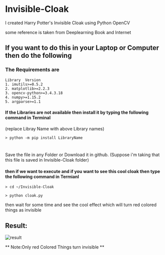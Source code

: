 # Invisible-Cloak

I created Harry Potter's Invisible Cloak using Python OpenCV

some reference is taken from Deeplearning Book and Internet

## If you want to do this in your Laptop or Computer then do the following

### The Requirements are
    
    Library  Version
    1. imutils>=0.5.2
    2. matplotlib>=2.2.3
    3. opencv-python>=3.4.3.18
    4. numpy>=1.15.2
    5. argparse>=1.1
    
#### If the Libraries are not available then install it by typing the following command in Terminal
(replace Libray Name with above Library names)

    > python -m pip install LibraryName
        
#         
Save the file in any Folder or Download it in github.
(Suppose i'm taking that this file is saved in Invisible-Cloak folder)

#### then if we want to execute and if you want to see this cool cloak then type the following command in Termianl

    > cd ~/Invisible-Cloak
    
    > python cloak.py

    
then wait for some time and see the cool effect which will turn red colored things as invisible

## Result:

![result](https://user-images.githubusercontent.com/25476729/56382065-2203b300-6234-11e9-9ba8-dd009646e8c0.gif)

** Note:Only red Colored Things turn invisible **




